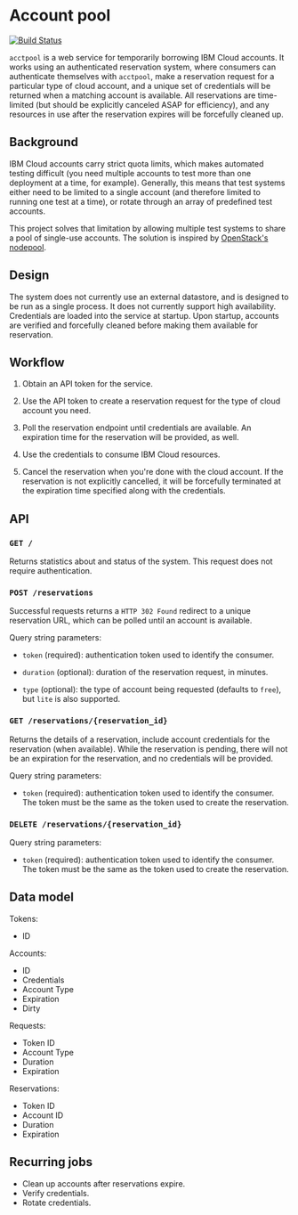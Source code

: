 # Account pool

[![Build Status](https://travis-ci.org/dolph/ibm-cloud-account-pool.svg?branch=master)](https://travis-ci.org/dolph/ibm-cloud-account-pool)

`acctpool` is a web service for temporarily borrowing IBM Cloud accounts. It
works using an authenticated reservation system, where consumers can
authenticate themselves with `acctpool`, make a reservation request for a
particular type of cloud account, and a unique set of credentials will be
returned when a matching account is available. All reservations are
time-limited (but should be explicitly canceled ASAP for efficiency), and any
resources in use after the reservation expires will be forcefully cleaned up.

## Background

IBM Cloud accounts carry strict quota limits, which makes automated testing
difficult (you need multiple accounts to test more than one deployment at a
time, for example). Generally, this means that test systems either need to be
limited to a single account (and therefore limited to running one test at a
time), or rotate through an array of predefined test accounts.

This project solves that limitation by allowing multiple test systems to share
a pool of single-use accounts. The solution is inspired by [OpenStack's
nodepool](https://zuul-ci.org/docs/nodepool/).

## Design

The system does not currently use an external datastore, and is designed to be
run as a single process. It does not currently support high availability.
Credentials are loaded into the service at startup. Upon startup, accounts are
verified and forcefully cleaned before making them available for reservation.

## Workflow

1. Obtain an API token for the service.

2. Use the API token to create a reservation request for the type of cloud
   account you need.

3. Poll the reservation endpoint until credentials are available. An expiration
   time for the reservation will be provided, as well.

4. Use the credentials to consume IBM Cloud resources.

5. Cancel the reservation when you're done with the cloud account. If the
   reservation is not explicitly cancelled, it will be forcefully terminated at
   the expiration time specified along with the credentials.

## API

### `GET /`

Returns statistics about and status of the system. This request does not
require authentication.

### `POST /reservations`

Successful requests returns a `HTTP 302 Found` redirect to a unique reservation
URL, which can be polled until an account is available.

Query string parameters:

- `token` (required): authentication token used to identify the consumer.

- `duration` (optional): duration of the reservation request, in minutes.

- `type` (optional): the type of account being requested (defaults to `free`),
  but `lite` is also supported.

### `GET /reservations/{reservation_id}`

Returns the details of a reservation, include account credentials for the
reservation (when available). While the reservation is pending, there will not
be an expiration for the reservation, and no credentials will be provided.

Query string parameters:

- `token` (required): authentication token used to identify the consumer. The
  token must be the same as the token used to create the reservation.

### `DELETE /reservations/{reservation_id}`

Query string parameters:

- `token` (required): authentication token used to identify the consumer. The
  token must be the same as the token used to create the reservation.

## Data model

Tokens:

- ID

Accounts:

- ID
- Credentials
- Account Type
- Expiration
- Dirty

Requests:

- Token ID
- Account Type
- Duration
- Expiration

Reservations:

- Token ID
- Account ID
- Duration
- Expiration

## Recurring jobs

- Clean up accounts after reservations expire.
- Verify credentials.
- Rotate credentials.
